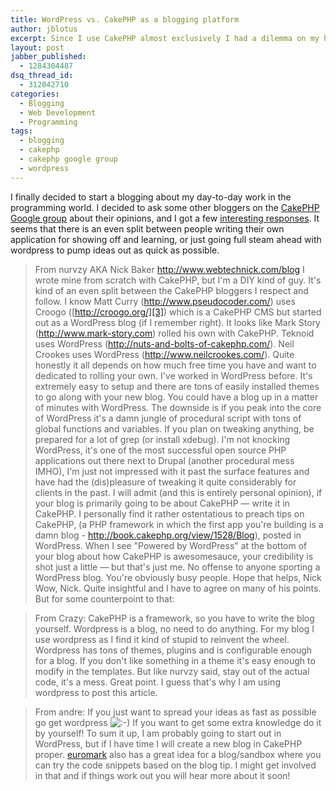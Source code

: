 ```yaml
---
title: WordPress vs. CakePHP as a blogging platform
author: jblotus
excerpt: Since I use CakePHP almost exclusively I had a dilemma on my hands. Should I choose Wordpress, which is firmly established and very mature? Or should I write my own blog application using CakePHP which I find a bit more fun, and frankly, comfortable using
layout: post
jabber_published:
  - 1284304487
dsq_thread_id:
  - 312042710
categories:
  - Blogging
  - Web Development
  - Programming
tags:
  - blogging
  - cakephp
  - cakephp google group
  - wordpress
---
```

I finally decided to start a blogging about my day-to-day work in the programming world. I decided to ask some other bloggers on the [CakePHP Google group][1] about their opinions, and I got a few [interesting responses][2]. It seems that there is an even split between people writing their own application for showing off and learning, or just going full steam ahead with wordpress to pump ideas out as quick as possible.

> From nurvzy AKA Nick Baker <http://www.webtechnick.com/blog> I wrote mine from scratch with CakePHP, but I'm a DIY kind of guy. It's kind of an even split between the CakePHP bloggers I respect and follow. I know Matt Curry (<http://www.pseudocoder.com/>) uses Croogo ([http://croogo.org/][3]) which is a CakePHP CMS but started out as a WordPress blog (if I remember right). It looks like Mark Story (<http://www.mark-story.com>) rolled his own with CakePHP. Teknoid uses WordPress (<http://nuts-and-bolts-of-cakephp.com/>). Neil Crookes uses WordPress (<http://www.neilcrookes.com/>). Quite honestly it all depends on how much free time you have and want to dedicated to rolling your own. I've worked in WordPress before. It's extremely easy to setup and there are tons of easily installed themes to go along with your new blog. You could have a blog up in a matter of minutes with WordPress. The downside is if you peak into the core of WordPress it's a damn jungle of procedural script with tons of global functions and variables. If you plan on tweaking anything, be prepared for a lot of grep (or install xdebug). I'm not knocking WordPress, it's one of the most successful open source PHP applications out there next to Drupal (another procedural mess IMHO), I'm just not impressed with it past the surface features and have had the (dis)pleasure of tweaking it quite considerably for clients in the past. I will admit (and this is entirely personal opinion), if your blog is primarily going to be about CakePHP &#8212; write it in CakePHP. I personally find it rather ostentatious to preach tips on CakePHP, (a PHP framework in which the first app you're building is a damn blog - <http://book.cakephp.org/view/1528/Blog>), posted in WordPress. When I see "Powered by WordPress" at the bottom of your blog about how CakePHP is awesomesauce, your credibility is shot just a little &#8212; but that's just me. No offense to anyone sporting a WordPress blog. You're obviously busy people. Hope that helps, Nick
Wow, Nick. Quite insightful and I have to agree on many of his points. But for some counterpoint to that:

> From Crazy:
> CakePHP is a framework, so you have to write the blog yourself. Wordpress is a blog, no need to do anything. For my blog I use wordpress as I find it kind of stupid to reinvent the wheel. Wordpress has tons of themes, plugins and is configurable enough for a blog. If you don't like something in a theme it's easy enough to modify in the templates. But like nurvzy said, stay out of the actual code, it's a mess.
Great point. I guess that's why I am using wordpress to post this article.

> From andre:
> If you just want to spread your ideas as fast as possible go get wordpress <img src="http://www.jblotus.com/wp-includes/images/smilies/icon_smile.gif" alt=":-)" class="wp-smiley" /> If you want to get some extra knowledge do it by yourself!
To sum it up, I am probably going to start out in WordPress, but if I have time I will create a new blog in CakePHP proper. [euromark][4] also has a great idea for a blog/sandbox where you can try the code snippets based on the blog tip. I might get involved in that and if things work out you will hear more about it soon!

 [1]: http://groups.google.com/group/cake-php
 [2]: http://groups.google.com/group/cake-php/browse_thread/thread/5a6f9b14801bd622
 [3]: http://www.pseudocoder.com/
 [4]: http://www.dereuromark.de/
